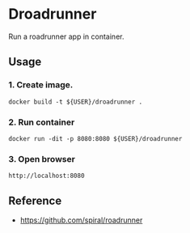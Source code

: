 # Droadrunner

Run a roadrunner app in container.

## Usage

### 1. Create image.

  `docker build -t ${USER}/droadrunner .`

### 2. Run container

  `docker run -dit -p 8080:8080 ${USER}/droadrunner`

### 3. Open browser
  
  `http://localhost:8080`

## Reference

* https://github.com/spiral/roadrunner
